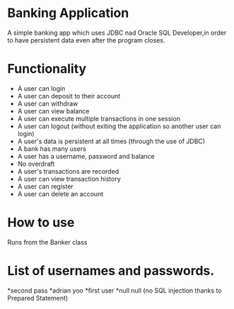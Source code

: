 # Banking Application
A simple banking app which uses JDBC nad Oracle SQL Developer,in order to have persistent data even after the program closes.

# Functionality
* A user can login
* A user can deposit to their account
* A user can withdraw
* A user can view balance
* A user can execute multiple transactions in one session
* A user can logout (without exiting the application so another user can login)
* A user's data is persistent at all times (through the use of JDBC)
* A bank has many users
* A user has a username, password and balance
* No overdraft
* A user's transactions are recorded 
* A user can view transaction history
* A user can register
* A user can delete an account

# How to use
Runs from the Banker class
# List of usernames and passwords.
*second	pass
*adrian	yoo
*first	user
*null	null (no SQL injection thanks to Prepared Statement)
